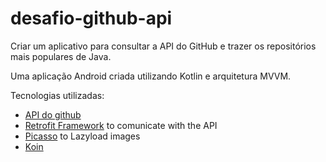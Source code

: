 # desafio-github-api
Criar um aplicativo para consultar a API do GitHub e trazer os repositórios mais populares de Java. 

Uma aplicação Android criada utilizando Kotlin e arquitetura MVVM.

Tecnologias utilizadas:
- [API do github](https://api.github.com/search/repositories?q=language:Java&sort=stars&page=1)
- [Retrofit Framework](http://square.github.io/retrofit/) to comunicate with the API
- [Picasso](http://square.github.io/picasso/) to Lazyload images
- [Koin](https://insert-koin.io/docs/quickstart/android/)
